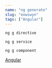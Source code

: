 ```yaml
---
name: "ng generate"
slug: "eowswyn"
tags: ["Angular"]
---
```


```
ng g directive
```

```
ng g service
```

```
ng g component
```

[Angular](https://hackersheet.com/lbbxcpx/sheets/yezfvlo)

